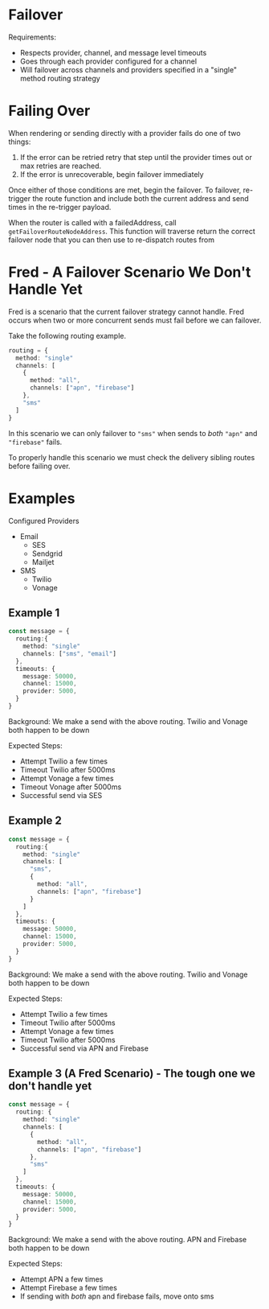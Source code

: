 # Failover

Requirements:

- Respects provider, channel, and message level timeouts
- Goes through each provider configured for a channel
- Will failover across channels and providers specified in a "single" method routing strategy

# Failing Over

When rendering or sending directly with a provider fails do one of two things:

1. If the error can be retried retry that step until the provider times out or max retries are reached.
2. If the error is unrecoverable, begin failover immediately

Once either of those conditions are met, begin the failover. To failover, re-trigger the route
function and include both the current address and send times in the re-trigger payload.

When the router is called with a failedAddress, call `getFailoverRouteNodeAddress`. This function
will traverse return the correct failover node that you can then use to re-dispatch routes from

# Fred - A Failover Scenario We Don't Handle Yet

Fred is a scenario that the current failover strategy cannot handle. Fred occurs when two or
more concurrent sends must fail before we can failover.

Take the following routing example.

```ts
routing = {
  method: "single"
  channels: [
    {
      method: "all",
      channels: ["apn", "firebase"]
    },
    "sms"
  ]
}
```

In this scenario we can only failover to `"sms"` when sends to _both_ `"apn"` and `"firebase"`
fails.

To properly handle this scenario we must check the delivery sibling routes before failing over.

# Examples

Configured Providers

- Email
  - SES
  - Sendgrid
  - Mailjet
- SMS
  - Twilio
  - Vonage

## Example 1

```ts
const message = {
  routing:{
    method: "single"
    channels: ["sms", "email"]
  },
  timeouts: {
    message: 50000,
    channel: 15000,
    provider: 5000,
  }
}
```

Background:
We make a send with the above routing. Twilio and Vonage both happen to be down

Expected Steps:

- Attempt Twilio a few times
- Timeout Twilio after 5000ms
- Attempt Vonage a few times
- Timeout Vonage after 5000ms
- Successful send via SES

## Example 2

```ts
const message = {
  routing:{
    method: "single"
    channels: [
      "sms",
      {
        method: "all",
        channels: ["apn", "firebase"]
      }
    ]
  },
  timeouts: {
    message: 50000,
    channel: 15000,
    provider: 5000,
  }
}
```

Background:
We make a send with the above routing. Twilio and Vonage both happen to be down

Expected Steps:

- Attempt Twilio a few times
- Timeout Twilio after 5000ms
- Attempt Vonage a few times
- Timeout Twilio after 5000ms
- Successful send via APN and Firebase

## Example 3 (A Fred Scenario) - The tough one we don't handle yet

```ts
const message = {
  routing: {
    method: "single"
    channels: [
      {
        method: "all",
        channels: ["apn", "firebase"]
      },
      "sms"
    ]
  },
  timeouts: {
    message: 50000,
    channel: 15000,
    provider: 5000,
  }
}
```

Background:
We make a send with the above routing. APN and Firebase both happen to be down

Expected Steps:

- Attempt APN a few times
- Attempt Firebase a few times
- If sending with _both_ apn and firebase fails, move onto sms
